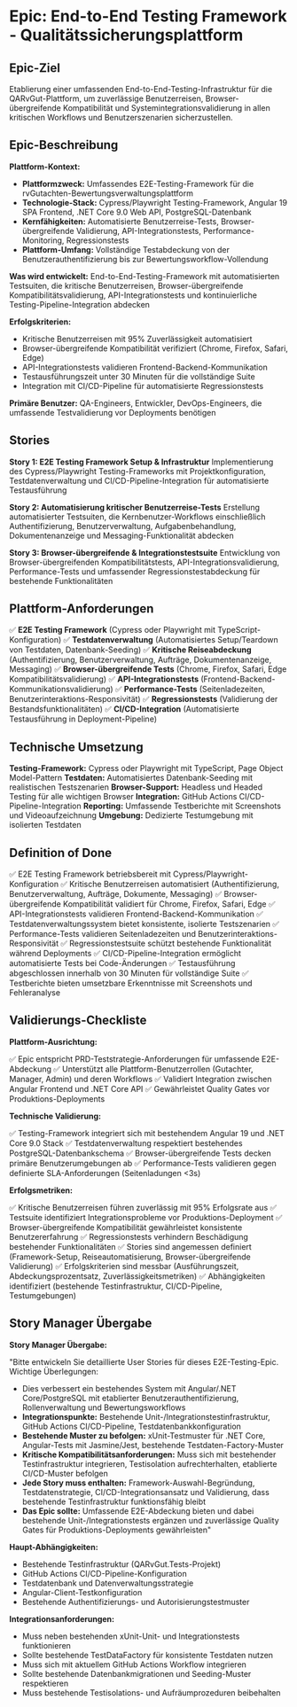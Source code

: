 # Epic: End-to-End Testing Framework - Qualitätssicherungsplattform

## Epic-Ziel

Etablierung einer umfassenden End-to-End-Testing-Infrastruktur für die QARvGut-Plattform, um zuverlässige Benutzerreisen, Browser-übergreifende Kompatibilität und Systemintegrationsvalidierung in allen kritischen Workflows und Benutzerszenarien sicherzustellen.

## Epic-Beschreibung

**Plattform-Kontext:**

- **Plattformzweck:** Umfassendes E2E-Testing-Framework für die rvGutachten-Bewertungsverwaltungsplattform
- **Technologie-Stack:** Cypress/Playwright Testing-Framework, Angular 19 SPA Frontend, .NET Core 9.0 Web API, PostgreSQL-Datenbank
- **Kernfähigkeiten:** Automatisierte Benutzerreise-Tests, Browser-übergreifende Validierung, API-Integrationstests, Performance-Monitoring, Regressionstests
- **Plattform-Umfang:** Vollständige Testabdeckung von der Benutzerauthentifizierung bis zur Bewertungsworkflow-Vollendung

**Was wird entwickelt:** End-to-End-Testing-Framework mit automatisierten Testsuiten, die kritische Benutzerreisen, Browser-übergreifende Kompatibilitätsvalidierung, API-Integrationstests und kontinuierliche Testing-Pipeline-Integration abdecken

**Erfolgskriterien:**

- Kritische Benutzerreisen mit 95% Zuverlässigkeit automatisiert
- Browser-übergreifende Kompatibilität verifiziert (Chrome, Firefox, Safari, Edge)
- API-Integrationstests validieren Frontend-Backend-Kommunikation
- Testausführungszeit unter 30 Minuten für die vollständige Suite
- Integration mit CI/CD-Pipeline für automatisierte Regressionstests

**Primäre Benutzer:** QA-Engineers, Entwickler, DevOps-Engineers, die umfassende Testvalidierung vor Deployments benötigen

## Stories

**Story 1: E2E Testing Framework Setup & Infrastruktur**
Implementierung des Cypress/Playwright Testing-Frameworks mit Projektkonfiguration, Testdatenverwaltung und CI/CD-Pipeline-Integration für automatisierte Testausführung

**Story 2: Automatisierung kritischer Benutzerreise-Tests**
Erstellung automatisierter Testsuiten, die Kernbenutzer-Workflows einschließlich Authentifizierung, Benutzerverwaltung, Aufgabenbehandlung, Dokumentenanzeige und Messaging-Funktionalität abdecken

**Story 3: Browser-übergreifende & Integrationstestsuite**
Entwicklung von Browser-übergreifenden Kompatibilitätstests, API-Integrationsvalidierung, Performance-Tests und umfassender Regressionstestabdeckung für bestehende Funktionalitäten

## Plattform-Anforderungen

✅ **E2E Testing Framework** (Cypress oder Playwright mit TypeScript-Konfiguration)
✅ **Testdatenverwaltung** (Automatisiertes Setup/Teardown von Testdaten, Datenbank-Seeding)
✅ **Kritische Reiseabdeckung** (Authentifizierung, Benutzerverwaltung, Aufträge, Dokumentenanzeige, Messaging)
✅ **Browser-übergreifende Tests** (Chrome, Firefox, Safari, Edge Kompatibilitätsvalidierung)
✅ **API-Integrationstests** (Frontend-Backend-Kommunikationsvalidierung)
✅ **Performance-Tests** (Seitenladezeiten, Benutzerinteraktions-Responsivität)
✅ **Regressionstests** (Validierung der Bestandsfunktionalitäten)
✅ **CI/CD-Integration** (Automatisierte Testausführung in Deployment-Pipeline)

## Technische Umsetzung

**Testing-Framework:** Cypress oder Playwright mit TypeScript, Page Object Model-Pattern
**Testdaten:** Automatisiertes Datenbank-Seeding mit realistischen Testszenarien
**Browser-Support:** Headless und Headed Testing für alle wichtigen Browser
**Integration:** GitHub Actions CI/CD-Pipeline-Integration
**Reporting:** Umfassende Testberichte mit Screenshots und Videoaufzeichnung
**Umgebung:** Dedizierte Testumgebung mit isolierten Testdaten

## Definition of Done

✅ E2E Testing Framework betriebsbereit mit Cypress/Playwright-Konfiguration
✅ Kritische Benutzerreisen automatisiert (Authentifizierung, Benutzerverwaltung, Aufträge, Dokumente, Messaging)
✅ Browser-übergreifende Kompatibilität validiert für Chrome, Firefox, Safari, Edge
✅ API-Integrationstests validieren Frontend-Backend-Kommunikation
✅ Testdatenverwaltungssystem bietet konsistente, isolierte Testszenarien
✅ Performance-Tests validieren Seitenladezeiten und Benutzerinteraktions-Responsivität
✅ Regressionstestsuite schützt bestehende Funktionalität während Deployments
✅ CI/CD-Pipeline-Integration ermöglicht automatisierte Tests bei Code-Änderungen
✅ Testausführung abgeschlossen innerhalb von 30 Minuten für vollständige Suite
✅ Testberichte bieten umsetzbare Erkenntnisse mit Screenshots und Fehleranalyse

## Validierungs-Checkliste

**Plattform-Ausrichtung:**

✅ Epic entspricht PRD-Teststrategie-Anforderungen für umfassende E2E-Abdeckung
✅ Unterstützt alle Plattform-Benutzerrollen (Gutachter, Manager, Admin) und deren Workflows
✅ Validiert Integration zwischen Angular Frontend und .NET Core API
✅ Gewährleistet Quality Gates vor Produktions-Deployments

**Technische Validierung:**

✅ Testing-Framework integriert sich mit bestehendem Angular 19 und .NET Core 9.0 Stack
✅ Testdatenverwaltung respektiert bestehendes PostgreSQL-Datenbankschema
✅ Browser-übergreifende Tests decken primäre Benutzerumgebungen ab
✅ Performance-Tests validieren gegen definierte SLA-Anforderungen (Seitenladungen <3s)

**Erfolgsmetriken:**

✅ Kritische Benutzerreisen führen zuverlässig mit 95% Erfolgsrate aus
✅ Testsuite identifiziert Integrationsprobleme vor Produktions-Deployment
✅ Browser-übergreifende Kompatibilität gewährleistet konsistente Benutzererfahrung
✅ Regressionstests verhindern Beschädigung bestehender Funktionalitäten
✅ Stories sind angemessen definiert (Framework-Setup, Reiseautomatisierung, Browser-übergreifende Validierung)
✅ Erfolgskriterien sind messbar (Ausführungszeit, Abdeckungsprozentsatz, Zuverlässigkeitsmetriken)
✅ Abhängigkeiten identifiziert (bestehende Testinfrastruktur, CI/CD-Pipeline, Testumgebungen)

## Story Manager Übergabe

**Story Manager Übergabe:**

"Bitte entwickeln Sie detaillierte User Stories für dieses E2E-Testing-Epic. Wichtige Überlegungen:

- Dies verbessert ein bestehendes System mit Angular/.NET Core/PostgreSQL mit etablierter Benutzerauthentifizierung, Rollenverwaltung und Bewertungsworkflows
- **Integrationspunkte:** Bestehende Unit-/Integrationstestinfrastruktur, GitHub Actions CI/CD-Pipeline, Testdatenbankkonfiguration
- **Bestehende Muster zu befolgen:** xUnit-Testmuster für .NET Core, Angular-Tests mit Jasmine/Jest, bestehende Testdaten-Factory-Muster
- **Kritische Kompatibilitätsanforderungen:** Muss sich mit bestehender Testinfrastruktur integrieren, Testisolation aufrechterhalten, etablierte CI/CD-Muster befolgen
- **Jede Story muss enthalten:** Framework-Auswahl-Begründung, Testdatenstrategie, CI/CD-Integrationsansatz und Validierung, dass bestehende Testinfrastruktur funktionsfähig bleibt
- **Das Epic sollte:** Umfassende E2E-Abdeckung bieten und dabei bestehende Unit-/Integrationstests ergänzen und zuverlässige Quality Gates für Produktions-Deployments gewährleisten"

**Haupt-Abhängigkeiten:**

- Bestehende Testinfrastruktur (QARvGut.Tests-Projekt)
- GitHub Actions CI/CD-Pipeline-Konfiguration
- Testdatenbank und Datenverwaltungsstrategie
- Angular-Client-Testkonfiguration
- Bestehende Authentifizierungs- und Autorisierungstestmuster

**Integrationsanforderungen:**

- Muss neben bestehenden xUnit-Unit- und Integrationstests funktionieren
- Sollte bestehende TestDataFactory für konsistente Testdaten nutzen
- Muss sich mit aktuellem GitHub Actions Workflow integrieren
- Sollte bestehende Datenbankmigrationen und Seeding-Muster respektieren
- Muss bestehende Testisolations- und Aufräumprozeduren beibehalten
